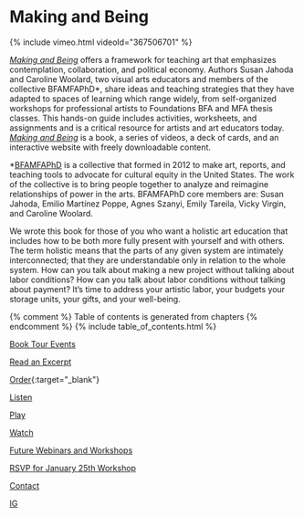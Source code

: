 # Making and Being

{% include vimeo.html videoId="367506701" %}

[_Making and Being_](https://pioneerworks.org/publishing/making-and-being-embodiment-collaboration-and-circulation-in-the-visual-arts/ ) offers a framework for teaching art that emphasizes contemplation, collaboration, and political economy. Authors Susan Jahoda and Caroline Woolard, two visual arts educators and members of the collective BFAMFAPhD*, share ideas and teaching strategies that they have adapted to spaces of learning which range widely, from self-organized workshops for professional artists to Foundations BFA and MFA thesis classes. This hands-on guide includes activities, worksheets, and assignments and is a critical resource for artists and art educators today. [_Making and Being_](https://pioneerworks.org/publishing/making-and-being-embodiment-collaboration-and-circulation-in-the-visual-arts/ ) is a book, a series of videos, a deck of cards, and an interactive website with freely downloadable content. 

*[BFAMFAPhD](http://bfamfaphd.com) is a collective that formed in 2012 to make art, reports, and teaching tools to advocate for cultural equity in the United States. The work of the collective is to bring people together to analyze and reimagine relationships of power in the arts. BFAMFAPhD core members are: Susan Jahoda, Emilio Martínez Poppe, Agnes Szanyi, Emily Tareila, Vicky Virgin, and Caroline Woolard. 


We wrote this book for those of you who want a holistic art education that includes how to be both more fully present with yourself and with others. The term holistic means that the parts of any given system are intimately interconnected; that they are understandable only in relation to the whole system. How can you talk about making a new project without talking about labor conditions? How can you talk about labor conditions without talking about payment? It’s time to address your artistic labor, your budgets your storage units, your gifts, and your well-being.

{% comment %} Table of contents is generated from chapters {% endcomment %}
{% include table_of_contents.html %}

[Book Tour Events](/calendar)

[Read an Excerpt](http://bfamfaphd.com/wp-content/uploads/2017/01/makingandbeing-digitalPDF.pdf)

[Order](https://pioneerworks.org/publishing/making-and-being-embodiment-collaboration-and-circulation-in-the-visual-arts/){:target="_blank"}

[Listen](http://badatsports.com/?s=bfamfaphd)

[Play](http://bfamfaphd.com/cards/)

[Watch](https://vimeo.com/bfamfaphd)

[Future Webinars and Workshops](https://docs.google.com/forms/d/e/1FAIpQLScnQOXXKfHIMhmjesL78RqXhSmZVMj5rdw0hfmBi3dFJQJ8pQ/viewform?usp=sf_link)

[RSVP for January 25th Workshop](https://www.projectspace-efanyc.org/events/2020/1/25/bfamfaphd-making-and-being)

[Contact](mailto:info@bfamfaphd.com?subject=MakingandBeing)

[IG](https://www.instagram.com/makingandbeing/)
